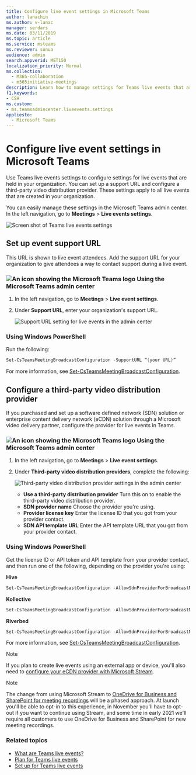 ```yaml
---
title: Configure live event settings in Microsoft Teams
author: lanachin
ms.author: v-lanac
manager: serdars
ms.date: 03/11/2019
ms.topic: article
ms.service: msteams
ms.reviewer: sonua
audience: admin
search.appverid: MET150
localization_priority: Normal
ms.collection: 
  - M365-collaboration
  - m365initiative-meetings
description: Learn how to manage settings for Teams live events that are held in your organization.
f1.keywords:
- CSH
ms.custom:
- ms.teamsadmincenter.liveevents.settings
appliesto: 
  - Microsoft Teams
---
```


# Configure live event settings in Microsoft Teams

Use Teams live events settings to configure settings for live events that are held in your organization. You can set up a support URL and configure a third-party video distribution provider. These settings apply to all live events that are created in your organization.

You can easily manage these settings in the Microsoft Teams admin center. In the left navigation, go to **Meetings** > **Live events settings**.

![Screen shot of Teams live events settings](../media/teams-live-events-settings.png "Screen shot of Teams live events settings that you can configure in the Microsoft Teams admin center")

## Set up event support URL

This URL is shown to live event attendees. Add the support URL for your organization to give attendees a way to contact support during a live event.

### ![An icon showing the Microsoft Teams logo](../media/teams-logo-30x30.png) Using the Microsoft Teams admin center

1. In the left navigation, go to **Meetings** > **Live event settings**.
2. Under **Support URL**, enter your organization's support URL.

    ![Support URL setting for live events in the admin center](../media/teams-live-events-settings-supporturl.png "Screen shot of support URL setting for Teams live events")

### Using Windows PowerShell

Run the following:

```PowerShell
Set-CsTeamsMeetingBroadcastConfiguration -SupportURL “{your URL}”
```
For more information, see [Set-CsTeamsMeetingBroadcastConfiguration](https://docs.microsoft.com/powershell/module/skype/set-csteamsmeetingbroadcastconfiguration?view=skype-ps).
## Configure a third-party video distribution provider 

If you purchased and set up a software defined network (SDN) solution or enterprise content delivery network (eCDN) solution through a Microsoft video delivery partner, configure the provider for live events in Teams. 

### ![An icon showing the Microsoft Teams logo](../media/teams-logo-30x30.png) Using the Microsoft Teams admin center

1. In the left navigation, go to **Meetings** > **Live event settings**.
2. Under **Third-party video distribution providers**, complete the following: 

    ![Third-party video distribution provider settings in the admin center](../media/teams-live-events-settings-distribution-provider.png "Screen shot of the third-party video distribution provider settings for live events")

    - **Use a third-party distribution provider** Turn this on to enable the third-party video distribution provider.
    - **SDN provider name** Choose the provider you're using.
    - **Provider license key** Enter the license ID that you got from your provider contact.
    - **SDN API template URL** Enter the API template URL that you got from your provider contact.

### Using Windows PowerShell
Get the license ID or API token and API template from your provider contact, and then run one of the following, depending on the provider you're using:

**Hive** 
```PowerShell
Set-CsTeamsMeetingBroadcastConfiguration -AllowSdnProviderForBroadcastMeeting $True -SdnProviderName hive -SdnLicenseId {license ID GUID provided by Hive} -SdnApiTemplateUrl “{API template URL provided by Hive}”
```
**Kollective** 
```PowerShell
Set-CsTeamsMeetingBroadcastConfiguration -AllowSdnProviderForBroadcastMeeting $True -SdnProviderName kollective -SdnApiTemplateUrl "{API template URL provided by Kollective}" -SdnApiToken {API token GUID provided by Kollective}
```
**Riverbed** 
```PowerShell
Set-CsTeamsMeetingBroadcastConfiguration -AllowSdnProviderForBroadcastMeeting $True -SdnProviderName riverbed -SdnApiTemplateUrl "{API template URL provided by Riverbed}" -SdnApiToken {API token GUID provided by Riverbed}
```

For more information, see [Set-CsTeamsMeetingBroadcastConfiguration](https://docs.microsoft.com/powershell/module/skype/set-csteamsmeetingbroadcastconfiguration?view=skype-ps).

> [!NOTE]
> If you plan to create live events using an external app or device, you'll also need to [configure your eCDN provider with Microsoft Stream](https://docs.microsoft.com/stream/network-caching). 

>[!Note]
> The change from using Microsoft Stream to [OneDrive for Business and SharePoint for meeting recordings](../tmr-meeting-recording-change.md) will be a phased approach. At launch you'll be able to opt-in to this experience, in November you'll have to opt-out if you want to continue using Stream, and some time in early 2021 we'll require all customers to use OneDrive for Business and SharePoint for new meeting recordings.

### Related topics
- [What are Teams live events?](what-are-teams-live-events.md)
- [Plan for Teams live events](plan-for-teams-live-events.md)
- [Set up for Teams live events](set-up-for-teams-live-events.md)

